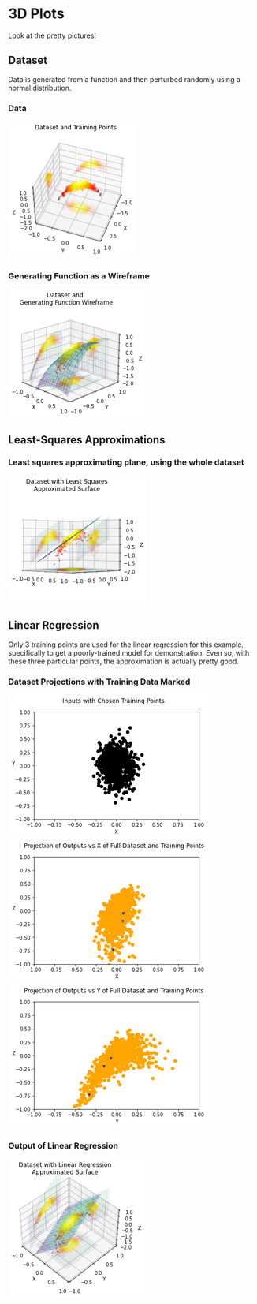 # 3D Plots

Look at the pretty pictures!

## Dataset
Data is generated from a function and then perturbed randomly using a normal distribution.

### Data
![High Angle](https://github.com/mark-chimes/ml_stuff/blob/master/DISPLAY/3d-plots/pictures/high-angle.png)

### Generating Function as a Wireframe
![Generating Wireframe](https://github.com/mark-chimes/ml_stuff/blob/master/DISPLAY/3d-plots/pictures/generating-wireframe.png)

## Least-Squares Approximations
### Least squares approximating plane, using the whole dataset 
![Least Squares](https://github.com/mark-chimes/ml_stuff/blob/master/DISPLAY/3d-plots/pictures/least-squares-approximated.png)

## Linear Regression
Only 3 training points are used for the linear regression for this example, specifically to get a poorly-trained model for demonstration. 
Even so, with these three particular points, the approximation is actually pretty good.

### Dataset Projections with Training Data Marked
![Training Data](https://github.com/mark-chimes/ml_stuff/blob/master/DISPLAY/3d-plots/pictures/training-data.png)
![Training Data vs X](https://github.com/mark-chimes/ml_stuff/blob/master/DISPLAY/3d-plots/pictures/training-data-vs-x.png)
![Training Data vs Y](https://github.com/mark-chimes/ml_stuff/blob/master/DISPLAY/3d-plots/pictures/training-data-vs-y.png)

### Output of Linear Regression
![Linear Regression](https://github.com/mark-chimes/ml_stuff/blob/master/DISPLAY/3d-plots/pictures/linear-regression-approximated.png)


